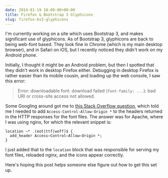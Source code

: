 ```yaml
---
date: 2014-01-19 18:09:00+00:00
title: Firefox & Bootstrap 3 Glyphicons
slug: firefox-bs3-glyphicons
---
```


I'm currently working on a site which uses Bootstrap 3, and makes
significant use of glyphicons. As of Bootstrap 3, glyphicons are back
to being web-font based. They look fine in Chrome (which is my main
desktop browser), and in Safari on iOS, but I recently noticed they
didn't work on my Android phone.

<!-- more -->

Initially, I thought it might be an Android problem, but then I
spotted that they didn't work in desktop Firefox either. Debugging in
desktop Firefox is rather easier than its mobile cousin, and loading
up the web console, I saw this error:


> Error: downloadable font: download failed (`font-family: ...`): bad
> URI or cross-site access not allowed.


Some Googling around got me to [this Stack Overflow
question](http://stackoverflow.com/questions/15024333/downloadable-font-on-firefox-bad-uri-or-cross-site-access-not-allowed),
which told me I needed to add `Access-Control-Allow-Origin *` to the
headers returned in the HTTP responses for the font files. The answer
was for Apache, where I was using nginx, for which the relevant
snippet is:

```
location ~* .(eot|ttf|woff)$ {
  add_header Access–Control–Allow–Origin *;
}
```

I just added that to the `location` block that was responsible for
serving my font files, reloaded nginx, and the icons appear
correctly.

Here's hoping this post helps someone else figure out how to get this
set up.
